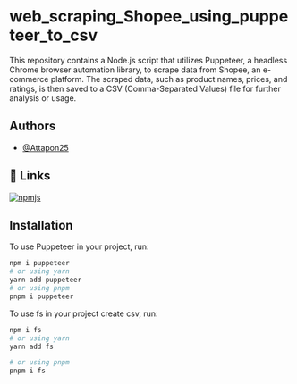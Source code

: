 
# web_scraping_Shopee_using_puppeteer_to_csv

This repository contains a Node.js script that utilizes Puppeteer, a headless Chrome browser automation library, to scrape data from Shopee, an e-commerce platform. The scraped data, such as product names, prices, and ratings, is then saved to a CSV (Comma-Separated Values) file for further analysis or usage.


## Authors

- [@Attapon25](https://github.com/Attapon25)


## 🔗 Links

[![npmjs](https://user-images.githubusercontent.com/10379601/29446482-04f7036a-841f-11e7-9872-91d1fc2ea683.png)](https://www.npmjs.com/package/puppeteer)


## Installation

To use Puppeteer in your project, run:

```bash
npm i puppeteer
# or using yarn
yarn add puppeteer
# or using pnpm
pnpm i puppeteer
```
To use fs in your project create csv, run:

```bash
npm i fs
# or using yarn
yarn add fs

# or using pnpm
pnpm i fs
```
